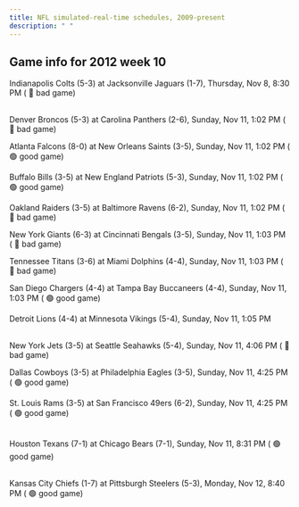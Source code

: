 ```yaml
---
title: NFL simulated-real-time schedules, 2009-present
description: " "
---
```


## Game info for 2012 week 10
Indianapolis Colts (5-3) at Jacksonville Jaguars (1-7), Thursday, Nov 8, 8:30 PM (	:red_circle: bad game)

<br/>Denver Broncos (5-3) at Carolina Panthers (2-6), Sunday, Nov 11, 1:02 PM (	:red_circle: bad game)

Atlanta Falcons (8-0) at New Orleans Saints (3-5), Sunday, Nov 11, 1:02 PM (	:green_circle: good game)

Buffalo Bills (3-5) at New England Patriots (5-3), Sunday, Nov 11, 1:02 PM (	:green_circle: good game)

Oakland Raiders (3-5) at Baltimore Ravens (6-2), Sunday, Nov 11, 1:02 PM (	:red_circle: bad game)

New York Giants (6-3) at Cincinnati Bengals (3-5), Sunday, Nov 11, 1:03 PM (	:red_circle: bad game)

Tennessee Titans (3-6) at Miami Dolphins (4-4), Sunday, Nov 11, 1:03 PM (	:red_circle: bad game)

San Diego Chargers (4-4) at Tampa Bay Buccaneers (4-4), Sunday, Nov 11, 1:03 PM (	:green_circle: good game)

Detroit Lions (4-4) at Minnesota Vikings (5-4), Sunday, Nov 11, 1:05 PM

<br/>New York Jets (3-5) at Seattle Seahawks (5-4), Sunday, Nov 11, 4:06 PM (	:red_circle: bad game)

Dallas Cowboys (3-5) at Philadelphia Eagles (3-5), Sunday, Nov 11, 4:25 PM (	:green_circle: good game)

St. Louis Rams (3-5) at San Francisco 49ers (6-2), Sunday, Nov 11, 4:25 PM (	:green_circle: good game)

<br/>Houston Texans (7-1) at Chicago Bears (7-1), Sunday, Nov 11, 8:31 PM (	:green_circle: good game)

<br/>Kansas City Chiefs (1-7) at Pittsburgh Steelers (5-3), Monday, Nov 12, 8:40 PM (	:green_circle: good game)

